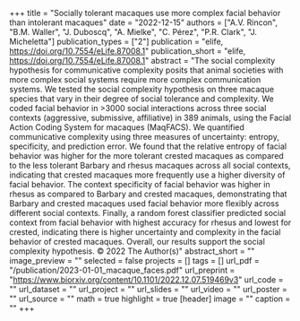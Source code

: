﻿+++
title = "Socially tolerant macaques use more complex facial behavior than intolerant macaques"
date = "2022-12-15"
authors = ["A.V. Rincon", "B.M. Waller", "J. Duboscq", "A. Mielke", "C. Pérez", "P.R. Clark", "J. Micheletta"]
publication_types = ["2"]
publication = "elife, https://doi.org/10.7554/eLife.87008.1"
publication_short = "elife, https://doi.org/10.7554/eLife.87008.1"
abstract = "The social complexity hypothesis for communicative complexity posits that animal societies with more complex social systems require more complex communication systems. We tested the social complexity hypothesis on three macaque species that vary in their degree of social tolerance and complexity. We coded facial behavior in >3000 social interactions across three social contexts (aggressive, submissive, affiliative) in 389 animals, using the Facial Action Coding System for macaques (MaqFACS). We quantified communicative complexity using three measures of uncertainty: entropy, specificity, and prediction error. We found that the relative entropy of facial behavior was higher for the more tolerant crested macaques as compared to the less tolerant Barbary and rhesus macaques across all social contexts, indicating that crested macaques more frequently use a higher diversity of facial behavior. The context specificity of facial behavior was higher in rhesus as compared to Barbary and crested macaques, demonstrating that Barbary and crested macaques used facial behavior more flexibly across different social contexts. Finally, a random forest classifier predicted social context from facial behavior with highest accuracy for rhesus and lowest for crested, indicating there is higher uncertainty and complexity in the facial behavior of crested macaques. Overall, our results support the social complexity hypothesis. © 2022 The Author(s)"
abstract_short = ""
image_preview = ""
selected = false
projects = []
tags = []
url_pdf = "/publication/2023-01-01_macaque_faces.pdf"
url_preprint = "https://www.biorxiv.org/content/10.1101/2022.12.07.519469v3"
url_code = ""
url_dataset = ""
url_project = ""
url_slides = ""
url_video = ""
url_poster = ""
url_source = ""
math = true
highlight = true
[header]
image = ""
caption = ""
+++
